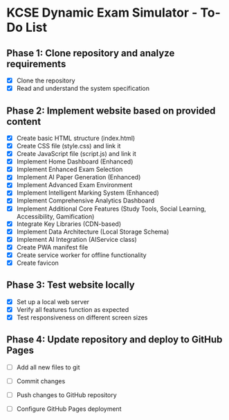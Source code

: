 # KCSE Dynamic Exam Simulator - To-Do List

## Phase 1: Clone repository and analyze requirements
- [x] Clone the repository
- [x] Read and understand the system specification

## Phase 2: Implement website based on provided content
- [x] Create basic HTML structure (index.html)
- [x] Create CSS file (style.css) and link it
- [x] Create JavaScript file (script.js) and link it
- [x] Implement Home Dashboard (Enhanced)
- [x] Implement Enhanced Exam Selection
- [x] Implement AI Paper Generation (Enhanced)
- [x] Implement Advanced Exam Environment
- [x] Implement Intelligent Marking System (Enhanced)
- [x] Implement Comprehensive Analytics Dashboard
- [x] Implement Additional Core Features (Study Tools, Social Learning, Accessibility, Gamification)
- [x] Integrate Key Libraries (CDN-based)
- [x] Implement Data Architecture (Local Storage Schema)
- [x] Implement AI Integration (AIService class)
- [x] Create PWA manifest file
- [x] Create service worker for offline functionality
- [x] Create favicon

## Phase 3: Test website locally
- [x] Set up a local web server
- [x] Verify all features function as expected
- [x] Test responsiveness on different screen sizes

## Phase 4: Update repository and deploy to GitHub Pages
- [ ] Add all new files to git
- [ ] Commit changes
- [ ] Push changes to GitHub repository
- [ ] Configure GitHub Pages deployment

